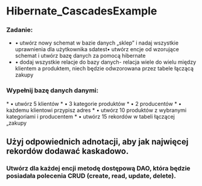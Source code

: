 **<h1> Hibernate_CascadesExample</h1>**
<h3>Zadanie:</h3>

* • utwórz nowy schemat w bazie danych „sklep” i nadaj wszystkie uprawnienia dla użytkownika sdatest• utwórz encje od wzorujące schemat i utwórz bazę danych za pomocą hibernate
* • dodaj wszystkie relacje do bazy danych- relacja wiele do wielu między klientem a produktem, niech będzie odwzorowana przez tabele łączącą zakupy

<h3>Wypełnij bazę danych danymi:</h3>
* • utwórz 5 klientów
* • 3 kategorie produktów
* • 2 producentów
* • każdemu klientowi przypisz adres
* • utwórz 10 produktów z wybranymi kategoriami i producentem
* • utwórz 15 rekordów w tabeli łączącej „zakupy
<h2>Użyj odpowiednich adnotacji, aby jak najwięcej rekordów dodawać kaskadowo.</h2>

<h3>Utwórz dla każdej encji metodę dostępową DAO, która będzie posiadała polecenia CRUD (create, read, update, delete).</h3>

